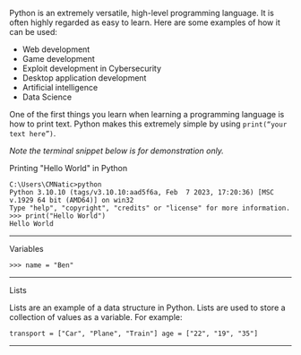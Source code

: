 Python is an extremely versatile, high-level programming language. It is often highly regarded as easy to learn. Here are some examples of how it can be used:

- Web development
- Game development
- Exploit development in Cybersecurity
- Desktop application development
- Artificial intelligence
- Data Science

One of the first things you learn when learning a programming language is how to print text. Python makes this extremely simple by using `print(“your text here”)`.

_Note the terminal snippet below is for demonstration only._

Printing "Hello World" in Python

```shell-session
C:\Users\CMNatic>python
Python 3.10.10 (tags/v3.10.10:aad5f6a, Feb  7 2023, 17:20:36) [MSC v.1929 64 bit (AMD64)] on win32
Type "help", "copyright", "credits" or "license" for more information.
>>> print("Hello World")
Hello World
```

---

Variables

```
>>> name = "Ben"
```


---

Lists

Lists are an example of a data structure in Python. Lists are used to store a collection of values as a variable. For example: 

```
transport = ["Car", "Plane", "Train"] age = ["22", "19", "35"]
```

---


